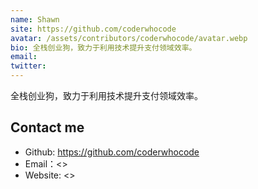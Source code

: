 ```yaml
---
name: Shawn
site: https://github.com/coderwhocode
avatar: /assets/contributors/coderwhocode/avatar.webp
bio: 全栈创业狗，致力于利用技术提升支付领域效率。
email:
twitter:
---
```


全栈创业狗，致力于利用技术提升支付领域效率。

## Contact me

- Github: <https://github.com/coderwhocode>
- Email：<>
- Website: <>
